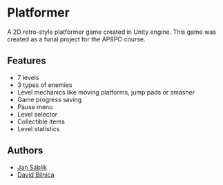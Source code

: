 # Platformer
A 2D  retro-style platformer game created in Unity engine. This game was created as a funal project for the AP8PO course.

## Features
* 7 levels
* 3 types of enemies
* Level mechanics like moving platforms, jump pads or smasher
* Game progress saving
* Pause menu
* Level selector
* Collectible items
* Level statistics

## Authors
* [Jan Sáblík](https://github.com/sablikj)
* [David Bilnica](https://github.com/dbilnica)

